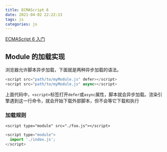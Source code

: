 ```yaml
---
title: ECMAScript 6 
date: 2021-04-02 22:22:13
tags: js
categories: js
---
```


[ECMAScript 6 入门](http://es6.ruanyifeng.com/)

## Module 的加载实现

浏览器允许脚本异步加载，下面就是两种异步加载的语法。

```js
<script src="path/to/myModule.js" defer></script>
<script src="path/to/myModule.js" async></script>
```
上面代码中，`<script>`标签打开`defer`或`async`属性，脚本就会异步加载。渲染引擎遇到这一行命令，就会开始下载外部脚本，但不会等它下载和执行  

### 加载规则
`<script type="module" src="./foo.js"></script>`  

```js
<script type="module">
  import './index.js';
</script>
```
 
